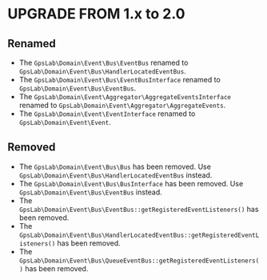 UPGRADE FROM 1.x to 2.0
=======================

## Renamed

* The `GpsLab\Domain\Event\Bus\EventBus` renamed to `GpsLab\Domain\Event\Bus\HandlerLocatedEventBus`.
* The `GpsLab\Domain\Event\Bus\EventBusInterface` renamed to `GpsLab\Domain\Event\Bus\EventBus`.
* The `GpsLab\Domain\Event\Aggregator\AggregateEventsInterface` renamed to `GpsLab\Domain\Event\Aggregator\AggregateEvents`.
* The `GpsLab\Domain\Event\EventInterface` renamed to `GpsLab\Domain\Event\Event`.

## Removed

* The `GpsLab\Domain\Event\Bus\Bus` has been removed. Use `GpsLab\Domain\Event\Bus\HandlerLocatedEventBus` instead.
* The `GpsLab\Domain\Event\Bus\BusInterface` has been removed. Use `GpsLab\Domain\Event\Bus\EventBus` instead.
* The `GpsLab\Domain\Event\Bus\EventBus::getRegisteredEventListeners()` has been removed.
* The `GpsLab\Domain\Event\Bus\HandlerLocatedEventBus::getRegisteredEventListeners()` has been removed.
* The `GpsLab\Domain\Event\Bus\QueueEventBus::getRegisteredEventListeners()` has been removed.
